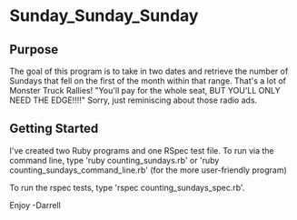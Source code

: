 # Sunday_Sunday_Sunday

## Purpose

The goal of this program is to take in two dates and retrieve the number of Sundays that fell on the first of the month within that range. That's a lot of Monster Truck Rallies! "You'll pay for the whole seat, BUT YOU'LL ONLY NEED THE EDGE!!!!"  Sorry, just reminiscing about those radio ads.


## Getting Started

I've created two Ruby programs and one RSpec test file.  To run via the command line, type 'ruby counting_sundays.rb' or 'ruby counting_sundays_command_line.rb' (for the more user-friendly program)

To run the rspec tests, type 'rspec counting_sundays_spec.rb'.

Enjoy
-Darrell
